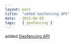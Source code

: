 ```yaml
---
layout: post
title:  "added Geofencing API"
date:   2015-06-05
tags:   [ geofencing ]
---
```


added [Geofencing API](/spec/geofencing)

